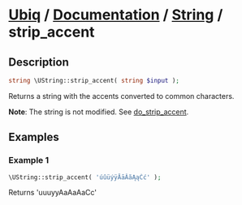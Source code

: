 [Ubiq](https://github.com/Pixel418/Ubiq#readme) / [Documentation](../index.md#readme) / [String](../index.md#string) / strip_accent
======


Description
-------- 

```php
string \UString::strip_accent( string $input );
```

Returns a string with the accents converted to common characters.

**Note**: The string is not modified. See [do_strip_accent](./do_strip_accent.md#readme).



Examples
--------

### Example 1

```php
\UString::strip_accent( 'úûüýÿĀāĂăĄąĆć' );
```
Returns 'uuuyyAaAaAaCc'
